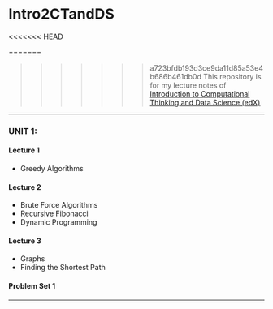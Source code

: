 # Intro2CTandDS
<<<<<<< HEAD

=======
>>>>>>> a723bfdb193d3ce9da11d85a53e4b686b461db0d
This repository is for my lecture notes of [Introduction to Computational Thinking and Data Science (edX)](https://www.edx.org/course/introduction-computational-thinking-data-mitx-6-00-2x-6)
---
### __UNIT 1:__
#### Lecture 1
- Greedy Algorithms

#### Lecture 2
- Brute Force Algorithms
- Recursive Fibonacci
- Dynamic Programming

#### Lecture 3
- Graphs
- Finding the Shortest Path

#### Problem Set 1
---
